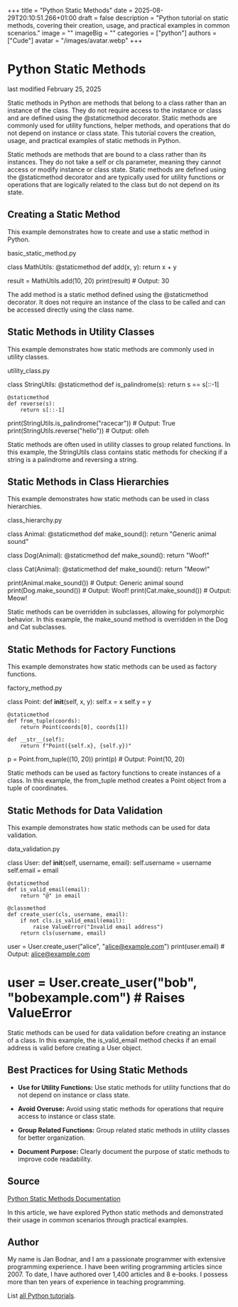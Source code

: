 +++
title = "Python Static Methods"
date = 2025-08-29T20:10:51.266+01:00
draft = false
description = "Python tutorial on static methods, covering their creation, usage, and practical examples in common scenarios."
image = ""
imageBig = ""
categories = ["python"]
authors = ["Cude"]
avatar = "/images/avatar.webp"
+++

# Python Static Methods

last modified February 25, 2025

Static methods in Python are methods that belong to a class rather than an
instance of the class. They do not require access to the instance or class and
are defined using the @staticmethod decorator. Static methods are
commonly used for utility functions, helper methods, and operations that do not
depend on instance or class state. This tutorial covers the creation, usage, and
practical examples of static methods in Python.

Static methods are methods that are bound to a class rather than its instances.
They do not take a self or cls parameter, meaning they
cannot access or modify instance or class state. Static methods are defined
using the @staticmethod decorator and are typically used for
utility functions or operations that are logically related to the class but do
not depend on its state.

## Creating a Static Method

This example demonstrates how to create and use a static method in Python.

basic_static_method.py
  

class MathUtils:
    @staticmethod
    def add(x, y):
        return x + y

result = MathUtils.add(10, 20)
print(result)  # Output: 30

The add method is a static method defined using the
@staticmethod decorator. It does not require an instance of the
class to be called and can be accessed directly using the class name.

## Static Methods in Utility Classes

This example demonstrates how static methods are commonly used in utility classes.

utility_class.py
  

class StringUtils:
    @staticmethod
    def is_palindrome(s):
        return s == s[::-1]

    @staticmethod
    def reverse(s):
        return s[::-1]

print(StringUtils.is_palindrome("racecar"))  # Output: True
print(StringUtils.reverse("hello"))         # Output: olleh

Static methods are often used in utility classes to group related functions. In
this example, the StringUtils class contains static methods for
checking if a string is a palindrome and reversing a string.

## Static Methods in Class Hierarchies

This example demonstrates how static methods can be used in class hierarchies.

class_hierarchy.py
  

class Animal:
    @staticmethod
    def make_sound():
        return "Generic animal sound"

class Dog(Animal):
    @staticmethod
    def make_sound():
        return "Woof!"

class Cat(Animal):
    @staticmethod
    def make_sound():
        return "Meow!"

print(Animal.make_sound())  # Output: Generic animal sound
print(Dog.make_sound())     # Output: Woof!
print(Cat.make_sound())     # Output: Meow!

Static methods can be overridden in subclasses, allowing for polymorphic
behavior. In this example, the make_sound method is overridden in
the Dog and Cat subclasses.

## Static Methods for Factory Functions

This example demonstrates how static methods can be used as factory functions.

factory_method.py
  

class Point:
    def __init__(self, x, y):
        self.x = x
        self.y = y

    @staticmethod
    def from_tuple(coords):
        return Point(coords[0], coords[1])

    def __str__(self):
        return f"Point({self.x}, {self.y})"

p = Point.from_tuple((10, 20))
print(p)  # Output: Point(10, 20)

Static methods can be used as factory functions to create instances of a class.
In this example, the from_tuple method creates a Point
object from a tuple of coordinates.

## Static Methods for Data Validation

This example demonstrates how static methods can be used for data validation.

data_validation.py
  

class User:
    def __init__(self, username, email):
        self.username = username
        self.email = email

    @staticmethod
    def is_valid_email(email):
        return "@" in email

    @classmethod
    def create_user(cls, username, email):
        if not cls.is_valid_email(email):
            raise ValueError("Invalid email address")
        return cls(username, email)

user = User.create_user("alice", "alice@example.com")
print(user.email)  # Output: alice@example.com

# user = User.create_user("bob", "bobexample.com")  # Raises ValueError

Static methods can be used for data validation before creating an instance of a
class. In this example, the is_valid_email method checks if an
email address is valid before creating a User object.

## Best Practices for Using Static Methods

- **Use for Utility Functions:** Use static methods for utility functions that do not depend on instance or class state.

- **Avoid Overuse:** Avoid using static methods for operations that require access to instance or class state.

- **Group Related Functions:** Group related static methods in utility classes for better organization.

- **Document Purpose:** Clearly document the purpose of static methods to improve code readability.

## Source

[Python Static Methods Documentation](https://docs.python.org/3/library/functions.html#staticmethod)

In this article, we have explored Python static methods and demonstrated their
usage in common scenarios through practical examples.

## Author

My name is Jan Bodnar, and I am a passionate programmer with extensive
programming experience. I have been writing programming articles since 2007.
To date, I have authored over 1,400 articles and 8 e-books. I possess more
than ten years of experience in teaching programming.

List [all Python tutorials](/python/).